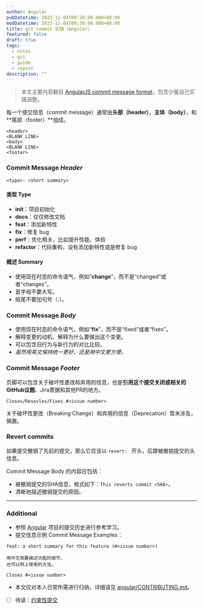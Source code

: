 ```yaml
---
author: Angular
pubDatetime: 2023-11-04T00:39:00.000+08:00
modDatetime: 2023-11-04T00:39:00.000+08:00
title: git commit 实践（Angular）
featured: false
draft: true
tags:
  - notes
  - git
  - guide
  - repost
description: ""
---
```


> 本文主要内容翻自 [AngularJS commit message format](https://github.com/angular/angular/blob/main/CONTRIBUTING.md#commit)，包含少量自己实践调整。

每一个提交信息（commit message）通常由**头部（header）**，**主体（body）**，和**尾部（footer）**组成。

```git
<header>
<BLANK LINE>
<body>
<BLANK LINE>
<footer>
```

### Commit Message _Header_

```
<type>: <short summary>
```

#### 类型 Type

- **init**：项目初始化
- **docs**：仅仅修改文档
- **feat**：添加新特性
- **fix**：修复 bug
- **perf**：优化相关，比如提升性能、体验
- **refactor**：代码重构，没有添加新特性或是修复 bug

#### 概述 Summary

- 使用现在时态的命令语气，例如“**change**”，而不是“changed”或者“changes”。
- 首字母不要大写。
- 结尾不要加句号（.）。

### Commit Message _Body_

- 使用现在时态的命令语气，例如“**fix**”，而不是“fixed”或者“fixes”。
- 解释变更的动机，解释为什么要做出这个变更。
- 可以包含旧行为与新行为的对比比较。
- _虽然用英文保持统一更好，还是用中文更方便。_

### Commit Message _Footer_

页脚可以包含关于破坏性更改和弃用的信息，也是**引用这个提交关闭或相关的GitHub议题**、Jira票据和其他PR的地方。

```
Closes/Resovles/Fixes #<issue number>
```

关于破坏性更改（Breaking Change）和弃用的信息（Deprecation）暂未涉及，搁置。

### Revert commits

如果提交撤销了先前的提交，那么它应该以 `revert: ` 开头，后跟被撤销提交的头信息。

Commit Message Body 的内容应包括：

- 被撤销提交的SHA信息，格式如下：`This reverts commit <SHA>`，
- 清晰地描述撤销提交的原因。

---

### Additional

- 参照 [Angular](https://github.com/angular/angular/commits/main) 项目的提交历史进行参考学习。
- 提交信息示例 Commit Message Examples：

```
feat: a short summary for this feature (#<issue number>)

用中文简要阐述功能的细节。
也可以附上使用的方法。

Closes #<issue number>
```

- 本文仅对本人日常所需进行归纳，详细请见 [angular/CONTRIBUTING.md](https://github.com/angular/angular/blob/main/CONTRIBUTING.md#commit)。
- [ ] 待读：[约束性提交](https://www.conventionalcommits.org/zh-hans/v1.0.0/)

